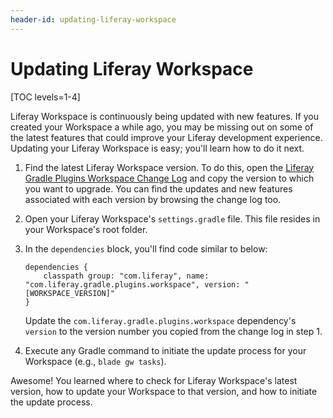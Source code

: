 ```yaml
---
header-id: updating-liferay-workspace
---
```


# Updating Liferay Workspace

[TOC levels=1-4]

Liferay Workspace is continuously being updated with new features. If you
created your Workspace a while ago, you may be missing out on some of the latest
features that could improve your Liferay development experience. Updating your
Liferay Workspace is easy; you'll learn how to do it next.

1.  Find the latest Liferay Workspace version. To do this, open the
    [Liferay Gradle Plugins Workspace Change Log](https://github.com/liferay/liferay-portal/blob/master/modules/sdk/gradle-plugins-workspace/CHANGELOG.markdown)
    and copy the version to which you want to upgrade. You can find the updates
    and new features associated with each version by browsing the change log
    too.

2.  Open your Liferay Workspace's `settings.gradle` file. This file resides in
    your Workspace's root folder.

3.  In the `dependencies` block, you'll find code similar to below:

        dependencies {
            classpath group: "com.liferay", name: "com.liferay.gradle.plugins.workspace", version: "[WORKSPACE_VERSION]"
        }

    Update the `com.liferay.gradle.plugins.workspace` dependency's `version` to
    the version number you copied from the change log in step 1.

4.  Execute any Gradle command to initiate the update process for your Workspace
    (e.g., `blade gw tasks`).

Awesome! You learned where to check for Liferay Workspace's latest version, how
to update your Workspace to that version, and how to initiate the update
process.

